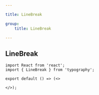 ```yaml
---

title: LineBreak

group:
    title: LineBreak

---
```


## LineBreak

```tsx
import React from 'react';
import { LineBreak } from 'typography';

export default () => (<>

</>);
```
